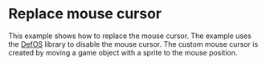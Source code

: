 # Replace mouse cursor
This example shows how to replace the mouse cursor. The example uses the [DefOS](https://github.com/subsoap/defos) library to disable the mouse cursor. The custom mouse cursor is created by moving a game object with a sprite to the mouse position.
